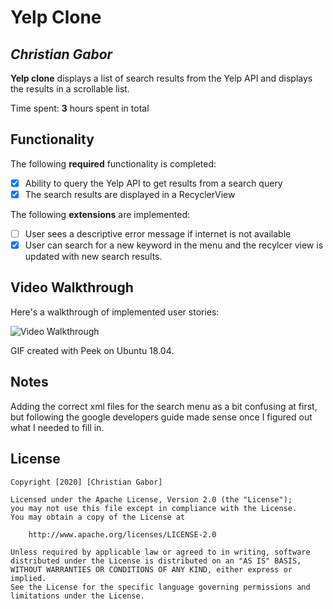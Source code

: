 # Yelp Clone 

## *Christian Gabor*

**Yelp clone** displays a list of search results from the Yelp API and displays the results in a scrollable list. 

Time spent: **3** hours spent in total

## Functionality 

The following **required** functionality is completed:

* [x] Ability to query the Yelp API to get results from a search query
* [x] The search results are displayed in a RecyclerView

The following **extensions** are implemented:

* [ ] User sees a descriptive error message if internet is not available
* [x] User can search for a new keyword in the menu and the recylcer view is updated with new search results.

## Video Walkthrough

Here's a walkthrough of implemented user stories:

<img src='https://imgur.com/7wxgQnJf' title='Video Walkthrough' width='' alt='Video Walkthrough' />

GIF created with Peek on Ubuntu 18.04.

## Notes

Adding the correct xml files for the search menu as a bit confusing at first, but following the google developers guide made sense once I figured out what I needed to fill in.

## License

    Copyright [2020] [Christian Gabor]

    Licensed under the Apache License, Version 2.0 (the "License");
    you may not use this file except in compliance with the License.
    You may obtain a copy of the License at

        http://www.apache.org/licenses/LICENSE-2.0

    Unless required by applicable law or agreed to in writing, software
    distributed under the License is distributed on an "AS IS" BASIS,
    WITHOUT WARRANTIES OR CONDITIONS OF ANY KIND, either express or implied.
    See the License for the specific language governing permissions and
    limitations under the License.

